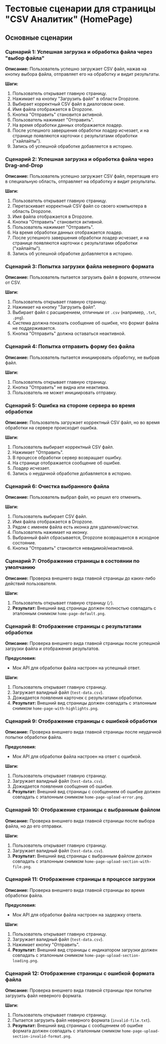 # Тестовые сценарии для страницы "CSV Аналитик" (HomePage)

## Основные сценарии

### Сценарий 1: Успешная загрузка и обработка файла через "выбор файла"

**Описание:** Пользователь успешно загружает CSV файл, нажав на кнопку выбора файла, отправляет его на обработку и видит результаты.

**Шаги:**

1.  Пользователь открывает главную страницу.
2.  Нажимает на кнопку "Загрузить файл" в области Dropzone.
3.  Выбирает корректный CSV файл в диалоговом окне.
4.  Имя файла отображается в Dropzone.
5.  Кнопка "Отправить" становится активной.
6.  Пользователь нажимает "Отправить".
7.  На время обработки данных отображается лоадер.
8.  После успешного завершения обработки лоадер исчезает, и на странице появляются карточки с результатами обработки ("хайлайты").
9.  Запись об успешной обработке добавляется в историю.

### Сценарий 2: Успешная загрузка и обработка файла через Drag-and-Drop

**Описание:** Пользователь успешно загружает CSV файл, перетащив его в специальную область, отправляет на обработку и видит результаты.

**Шаги:**

1.  Пользователь открывает главную страницу.
2.  Перетаскивает корректный CSV файл со своего компьютера в область Dropzone.
3.  Имя файла отображается в Dropzone.
4.  Кнопка "Отправить" становится активной.
5.  Пользователь нажимает "Отправить".
6.  На время обработки данных отображается лоадер.
7.  После успешного завершения обработки лоадер исчезает, и на странице появляются карточки с результатами обработки ("хайлайты").
8.  Запись об успешной обработке добавляется в историю.

### Сценарий 3: Попытка загрузки файла неверного формата

**Описание:** Пользователь пытается загрузить файл в формате, отличном от CSV.

**Шаги:**

1.  Пользователь открывает главную страницу.
2.  Нажимает на кнопку "Загрузить файл".
3.  Выбирает файл с расширением, отличным от `.csv` (например, `.txt`, `.png`).
4.  Система должна показать сообщение об ошибке, что формат файла не поддерживается.
5.  Кнопка "Отправить" должна оставаться неактивной.

### Сценарий 4: Попытка отправить форму без файла

**Описание:** Пользователь пытается инициировать обработку, не выбрав файл.

**Шаги:**

1.  Пользователь открывает главную страницу.
2.  Кнопка "Отправить" не видна или неактивна.
3.  Пользователь не может инициировать отправку.

### Сценарий 5: Ошибка на стороне сервера во время обработки

**Описание:** Пользователь загружает корректный CSV файл, но во время обработки на сервере происходит ошибка.

**Шаги:**

1.  Пользователь выбирает корректный CSV файл.
2.  Нажимает "Отправить".
3.  В процессе обработки сервер возвращает ошибку.
4.  На странице отображается сообщение об ошибке.
5.  Лоадер исчезает.
6.  Запись о неудачной обработке добавляется в историю.

### Сценарий 6: Очистка выбранного файла

**Описание:** Пользователь выбрал файл, но решил его отменить.

**Шаги:**

1.  Пользователь выбирает CSV файл.
2.  Имя файла отображается в Dropzone.
3.  Рядом с именем файла есть иконка для удаления/очистки.
4.  Пользователь нажимает на иконку.
5.  Выбранный файл сбрасывается, Dropzone возвращается в исходное состояние.
6.  Кнопка "Отправить" становится невидимой/неактивной.

### Сценарий 7: Отображение страницы в состоянии по умолчанию

**Описание:** Проверка внешнего вида главной страницы до каких-либо действий пользователя.

**Шаги:**
1. Пользователь открывает главную страницу (`/`).
2. **Результат:** Внешний вид страницы должен полностью совпадать с эталонным снимком `home-page-default.png`.

### Сценарий 8: Отображение страницы с результатами обработки

**Описание:** Проверка внешнего вида главной страницы после успешной загрузки файла и отображения результатов.

**Предусловия:**
- Мок API для обработки файла настроен на успешный ответ.

**Шаги:**
1. Пользователь открывает главную страницу.
2. Загружает валидный файл (`test-data.csv`).
3. Дожидается появления карточек с результатами обработки.
4. **Результат:** Внешний вид страницы должен совпадать с эталонным снимком `home-page-with-highlights.png`.

### Сценарий 9: Отображение страницы с ошибкой обработки

**Описание:** Проверка внешнего вида главной страницы после неудачной попытки обработки файла.

**Предусловия:**
- Мок API для обработки файла настроен на ответ с ошибкой.

**Шаги:**
1. Пользователь открывает главную страницу.
2. Загружает валидный файл (`test-data.csv`).
3. Дожидается появления сообщения об ошибке.
4. **Результат:** Внешний вид страницы с сообщением об ошибке должен совпадать с эталонным снимком `home-page-upload-error.png`.

### Сценарий 10: Отображение страницы с выбранным файлом

**Описание:** Проверка внешнего вида главной страницы после выбора файла, но до его отправки.

**Шаги:**
1. Пользователь открывает главную страницу.
2. Загружает валидный файл (`test-data.csv`).
3. **Результат:** Внешний вид страницы с выбранным файлом должен совпадать с эталонным снимком `home-page-upload-section-with-file.png`.

### Сценарий 11: Отображение страницы в процессе загрузки

**Описание:** Проверка внешнего вида главной страницы во время обработки файла.

**Предусловия:**
- Мок API для обработки файла настроен на задержку ответа.

**Шаги:**
1. Пользователь открывает главную страницу.
2. Загружает валидный файл (`test-data.csv`).
3. Нажимает кнопку "Отправить".
4. **Результат:** Внешний вид страницы с индикатором загрузки должен совпадать с эталонным снимком `home-page-upload-section-loading.png`.

### Сценарий 12: Отображение страницы с ошибкой формата файла

**Описание:** Проверка внешнего вида главной страницы при попытке загрузить файл неверного формата.

**Шаги:**
1. Пользователь открывает главную страницу.
2. Пытается загрузить файл неверного формата (`invalid-file.txt`).
3. **Результат:** Внешний вид страницы с сообщением об ошибке формата должен совпадать с эталонным снимком `home-page-upload-section-invalid-format.png`.

